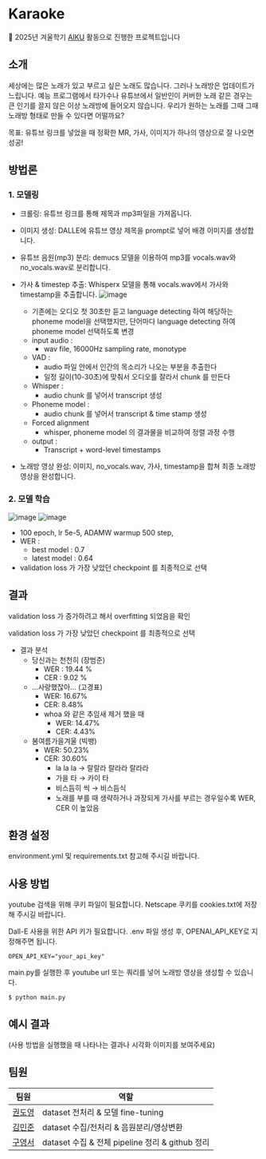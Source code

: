 # Karaoke

📢 2025년 겨울학기 [AIKU](https://github.com/AIKU-Official) 활동으로 진행한 프로젝트입니다

## 소개

세상에는 많은 노래가 있고 부르고 싶은 노래도 많습니다. 그러나 노래방은 업데이트가 느립니다. 예능 프로그램에서 타가수나 유튜브에서 일반인이 커버한 노래 같은 경우는 큰 인기를 끌지 않은 이상 노래방에 들어오지 않습니다. 우리가 원하는 노래를 그때 그때 노래방 형태로 만들 수 있다면 어떨까요? 

목표: 유튜브 링크를 넣었을 때 정확한 MR, 가사, 이미지가 하나의 영상으로 잘 나오면 성공!

## 방법론
### 1. 모델링
- 크롤링: 유튜브 링크를 통해 제목과 mp3파일을 가져옵니다.
  
- 이미지 생성: DALLE에 유튜브 영상 제목을 prompt로 넣어 배경 이미지를 생성합니다.
  
- 유튜브 음원(mp3) 분리: demucs 모델을 이용하여 mp3를 vocals.wav와 no_vocals.wav로 분리합니다.
  
- 가사 & timestep 추출: Whisperx 모델을 통해 vocals.wav에서 가사와 timestamp을 추출합니다.
  ![image](https://github.com/user-attachments/assets/47d2cd4e-0bd3-4504-9069-419b2cb5dc0b)
  - 기존에는 오디오 첫 30초만 듣고 language detecting 하여 해당하는 phoneme model을 선택했지만, 단어마다 language detecting 하여 phoneme model 선택하도록 변경
  - input audio :
    - wav file, 16000Hz sampling rate, monotype
  - VAD :
    - audio 파일 안에서 인간의 목소리가 나오는 부분을 추출한다
    - 일정 길이(10-30초)에 맞춰서 오디오를 잘라서 chunk 를 만든다
  - Whisper :
    - audio chunk 를 넣어서 transcript 생성
  - Phoneme model :
    - audio chunk 를 넣어서 transcript & time stamp 생성
  - Forced alignment
    - whisper, phoneme model 의 결과물을 비교하여 정렬 과정 수행
  - output :
    - Transcript + word-level timestamps
- 노래방 영상 완성: 이미지, no_vocals.wav, 가사, timestamp을 합쳐 최종 노래방 영상을 완성합니다.
### 2. 모델 학습
![image](https://github.com/user-attachments/assets/8ebc3ca7-b310-4de2-998e-34e44dc62443)
![image](https://github.com/user-attachments/assets/98e5a045-760b-41fb-8707-b7b7d80e7892)
- 100 epoch, lr 5e-5, ADAMW warmup 500 step,
- WER :
    - best model : 0.7
    - latest model : 0.64
- validation loss 가 가장 낮았던 checkpoint 를 최종적으로 선택

## 결과

validation loss 가 증가하려고 해서 overfitting 되었음을 확인 

validation loss 가 가장 낮았던 checkpoint 를 최종적으로 선택 

- 결과 분석
    - 당신과는 천천히 (장범준)
        - WER : 19.44 %
        - CER : 9.02 %
    - …사랑했잖아… (고경표)
        - WER: 16.67%
        - CER: 8.48%
        - whoa 와 같은 추임새 제거 했을 때
            - WER: 14.47%
            - CER: 4.43%
    - 봄여름가을겨울 (빅뱅)
        - WER: 50.23%
        - CER: 30.60%
            - la la la → 랄랄라 랄라라 랄라라
            - 가을 타 → 카이 타
            - 비스듬히 씩 → 비스듬식
            - 노래를 부를 때 생략하거나 과장되게 가사를 부르는 경우일수록 WER, CER 이 높았음

## 환경 설정

environment.yml 및 requirements.txt 참고해 주시길 바랍니다.

## 사용 방법

youtube 검색을 위해 쿠키 파일이 필요합니다.
Netscape 쿠키를 cookies.txt에 저장해 주시길 바랍니다.

Dall-E 사용을 위한 API 키가 필요합니다.
.env 파일 생성 후, OPENAI_API_KEY로 지정해주면 됩니다.

```
OPEN_API_KEY="your_api_key"
```

main.py를 실행한 후 youtube url 또는 쿼리를 넣어 노래방 영상을 생성할 수 있습니다.
```
$ python main.py
```

## 예시 결과

(사용 방법을 실행했을 때 나타나는 결과나 시각화 이미지를 보여주세요)

## 팀원
  | 팀원                            | 역할                                       |
| ----------------------------- | ---------------------------------------- |
| [권도영](https://github.com/douyoung89) |   dataset 전처리 & 모델 fine-tuning    |
| [김민준](https://github.com/ddomjun)     |    dataset 수집/전처리 & 음원분리/영상변환   |
| [구영서](https://github.com/andless2004)        |    dataset 수집 & 전체 pipeline 정리 & github 정리   |

